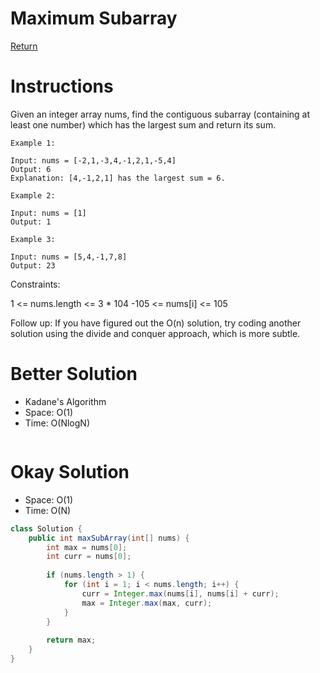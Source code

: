 # Maximum Subarray

[Return](../README.md)

# Instructions
Given an integer array nums, find the contiguous subarray (containing at least one number) which has the largest sum and return its sum.

 
```
Example 1:

Input: nums = [-2,1,-3,4,-1,2,1,-5,4]
Output: 6
Explanation: [4,-1,2,1] has the largest sum = 6.
```
```
Example 2:

Input: nums = [1]
Output: 1
```
```
Example 3:

Input: nums = [5,4,-1,7,8]
Output: 23
 ```

Constraints:

1 <= nums.length <= 3 * 104
-105 <= nums[i] <= 105
 

Follow up: If you have figured out the O(n) solution, try coding another solution using the divide and conquer approach, which is more subtle.

# Better Solution
- Kadane's Algorithm
- Space: O(1)
- Time: O(NlogN)
```Java
```

# Okay Solution
- Space: O(1)
- Time: O(N)
```Java
class Solution {
    public int maxSubArray(int[] nums) {
        int max = nums[0];
        int curr = nums[0];
        
        if (nums.length > 1) {
            for (int i = 1; i < nums.length; i++) {
                curr = Integer.max(nums[i], nums[i] + curr);
                max = Integer.max(max, curr);
            }
        }
        
        return max;
    }
}
```